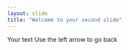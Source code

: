 ```yaml
---
layout: slide
title: "Welcome to your second slide"
---
```

Your text 
Use the left arrow to go back
